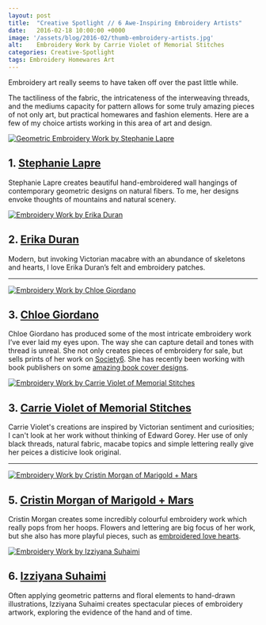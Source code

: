 ```yaml
---
layout: post
title:  "Creative Spotlight // 6 Awe-Inspiring Embroidery Artists"
date:   2016-02-18 10:00:00 +0000
image: '/assets/blog/2016-02/thumb-embroidery-artists.jpg'
alt: 	Embroidery Work by Carrie Violet of Memorial Stitches
categories: Creative-Spotlight
tags: Embroidery Homewares Art
---
```


<p class="intro">Embroidery art really seems to have taken off over the past little while.</p>

 The tactiliness of the fabric, the intricateness of the interweaving threads, and the mediums capacity for pattern allows for some truly amazing pieces of not only art, but practical homewares and fashion elements. Here are a few of my choice artists working in this area of art and design.

<div class="row">
	<div class="col-md-6">
		<a href="https://www.instagram.com/s.lapre/" title="Geometric Embroidery Work by Stephanie Lapre"><img src="/assets/blog/2016-02/geometric-embroidery-stephanie-lapre.jpg" alt="Geometric Embroidery Work by Stephanie Lapre" title="Geometric Embroidery Work by Stephanie Lapre"></a>
		<h2>1. <a href="https://www.instagram.com/s.lapre/" title="Geometric Embroidery Work by Stephanie Lapre">Stephanie Lapre</a></h2>
		<p>Stephanie Lapre creates beautiful hand-embroidered wall hangings of contemporary geometric designs on natural fibers. To me, her designs envoke thoughts of mountains and natural scenery.</p>
	</div>
	<div class="col-md-6">
		<a href="https://www.etsy.com/shop/eradura" title="Embroidery Work by Erika Duran"><img src="/assets/blog/2016-02/embroidery-erika-duran.jpg" alt="Embroidery Work by Erika Duran" title="Embroidery Work by Erika Duran
"></a>
		<h2>2. <a href="https://www.etsy.com/shop/eradura" title="Embroidery Work by Erika Duran">Erika Duran
</a></h2>
		<p>Modern, but invoking Victorian macabre with an abundance of skeletons and hearts, I love Erika Duran’s felt and embroidery patches.</p>
	</div>
</div>

* * *

<div class="row">
	<div class="col-md-6">
		<a href="http://karenin.tumblr.com/" title="Embroidery Work by Chloe Giordano"><img src="/assets/blog/2016-02/embroidery-chloe-giordano.jpg" alt="Embroidery Work by Chloe Giordano" title="Embroidery Work by Chloe Giordano"></a>
		<h2>3. <a href="http://karenin.tumblr.com/" title="Embroidery Work by Chloe Giordano">Chloe Giordano</a></h2>
		<p>Chloe Giordano has produced some of the most intricate embroidery work I’ve ever laid my eyes upon. The way she can capture detail and tones with thread is unreal. She not only creates pieces of embroidery for sale, but sells prints of her work on <a href="https://society6.com/chloegiordano" title="Chloe Giordano's embroidery prints on Society6">Society6</a>. She has recently been working with book publishers on some <a href="http://karenin.tumblr.com/post/131821679293/earlier-this-year-penguin-asked-me-to-embroider-a" title="Chloe Giordano's embroidery-based book cover for a Charlotte Bronte biography">amazing book cover designs</a>.</p>
	</div>
	<div class="col-md-6">
		<a href="http://www.memorialstitches.com" title="Embroidery Work by Carrie Violet of Memorial Stitches"><img src="/assets/blog/2016-02/embroidery-carrie-violet-memorial-stitches.jpg" alt="Embroidery Work by Carrie Violet of Memorial Stitches" title="Embroidery Work by Carrie Violet of Memorial Stitches"></a>
		<h2>3. <a href="http://www.memorialstitches.com" title="Embroidery Work by Carrie Violet of Memorial Stitches">Carrie Violet of Memorial Stitches</a></h2>
		<p>Carrie Violet's creations are inspired by Victorian sentiment and curiosities; I can't look at her work without thinking of Edward Gorey. Her use of only black threads, natural fabric, macabe topics and simple lettering really give her peices a disticive look original.</p>
	</div>
</div>

* * *

<div class="row">
	<div class="col-md-6">
		<a href="http://www.marigoldandmars.com" title="Embroidery Work by Cristin Morgan of Marigold + Mars"><img src="/assets/blog/2016-02/embroidery-cristin-morgan-marigold-mars.jpg" alt="Embroidery Work by Cristin Morgan of Marigold + Mars" title="Embroidery Work by Cristin Morgan of Marigold + Mars"></a>
		<h2>5. <a href="http://www.marigoldandmars.com" title="Embroidery Work by Cristin Morgan of Marigold + Mars">Cristin Morgan of Marigold + Mars</a></h2>
		<p>Cristin Morgan creates some incredibly colourful embroidery work which really pops from her hoops. Flowers and lettering are big focus of her work, but she also has more playful pieces, such as <a href="http://www.marigoldandmars.com/product/hand-stitched-felt-conversation-heart-pin" title="Embroidered love hearts by Cristin Morgan of Marigold + Mars">embroidered love hearts</a>.</p>
	</div>
	<div class="col-md-6">
		<a href="http://www.izziyanasuhaimi.com" title="Embroidery Work by Izziyana Suhaimi"><img src="/assets/blog/2016-02/embroidery-izziyana-suhaimi.jpg" alt="Embroidery Work by Izziyana Suhaimi" title="Embroidery Work by Izziyana Suhaimi"></a>
		<h2>6. <a href="http://www.izziyanasuhaimi.com" title="Embroidery Work by Izziyana Suhaimi">Izziyana Suhaimi</a></h2>
		<p>Often applying geometric patterns and floral elements to hand-drawn illustrations, Izziyana Suhaimi creates spectacular pieces of embroidery artwork, exploring the evidence of the hand and of time.</p>
	</div>
</div>